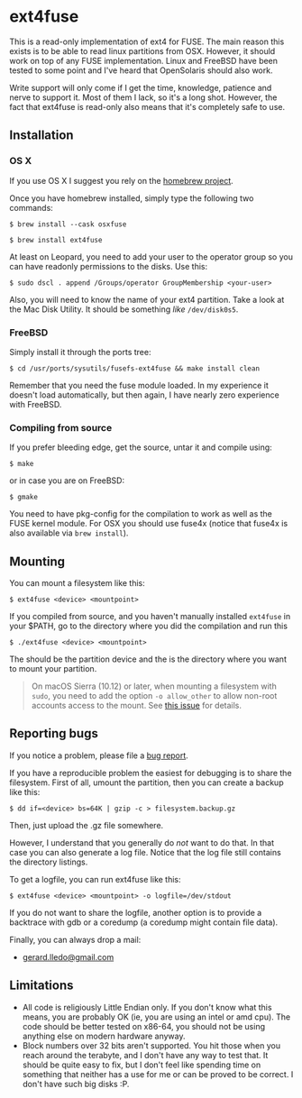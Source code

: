 ext4fuse 
======
This is a read-only implementation of ext4 for FUSE.  The main reason this
exists is to be able to read linux partitions from OSX.  However, it should
work on top of any FUSE implementation.  Linux and FreeBSD have been tested to
some point and I've heard that OpenSolaris should also work.

Write support will only come if I get the time, knowledge, patience and nerve
to support it.  Most of them I lack, so it's a long shot.  However, the fact
that ext4fuse is read-only also means that it's completely safe to use.

## Installation
### OS X 
If you use OS X I suggest you rely on the [homebrew project](http://mxcl.github.com/homebrew/).

Once you have homebrew installed, simply type the following two commands:

`$ brew install --cask osxfuse`

`$ brew install ext4fuse`

At least on Leopard, you need to add your user to the operator group so you can
have readonly permissions to the disks.  Use this:

`$ sudo dscl . append /Groups/operator GroupMembership <your-user>`

Also, you will need to know the <device> name of your ext4 partition.  Take a
look at the Mac Disk Utility.  It should be something _like_ `/dev/disk0s5`.

### FreeBSD 
Simply install it through the ports tree:

`$ cd /usr/ports/sysutils/fusefs-ext4fuse && make install clean`

Remember that you need the fuse module loaded.  In my experience it doesn't
load automatically, but then again, I have nearly zero experience with FreeBSD.

### Compiling from source
If you prefer bleeding edge, get the source, untar it and compile using:

`$ make`

or in case you are on FreeBSD:

`$ gmake`

You need to have pkg-config for the compilation to work as well as the FUSE
kernel module.  For OSX you should use fuse4x (notice that fuse4x is also
available via `brew install`).

## Mounting 
You can mount a filesystem like this:

`$ ext4fuse <device> <mountpoint>`

If you compiled from source, and you haven't manually installed `ext4fuse` in
your $PATH, go to the directory where you did the compilation and run this

`$ ./ext4fuse <device> <mountpoint>`

The <device> should be the partition device and the <mountpoint> is the
directory where you want to mount your partition.

> On macOS Sierra (10.12) or later, when mounting a filesystem with `sudo`, you need to add the option `-o allow_other` to allow non-root accounts access to the mount. See [this issue](https://github.com/gerard/ext4fuse/issues/36) for details.

## Reporting bugs 
If you notice a problem, please file a [bug report](http://github.com/gerard/ext4fuse/issues).

If you have a reproducible problem the easiest for debugging is to share the
filesystem.  First of all, umount the partition, then you can create a backup
like this:

`$ dd if=<device> bs=64K | gzip -c > filesystem.backup.gz`

Then, just upload the .gz file somewhere.

However, I understand that you generally do *not* want to do that.  In that
case you can also generate a log file.  Notice that the log file still contains
the directory listings.

To get a logfile, you can run ext4fuse like this:

`$ ext4fuse <device> <mountpoint> -o logfile=/dev/stdout`

If you do not want to share the logfile, another option is to provide a
backtrace with gdb or a coredump (a coredump might contain file data).

Finally, you can always drop a mail:
  * gerard.lledo@gmail.com

## Limitations
 * All code is religiously Little Endian only.  If you don't know what this
   means, you are probably OK (ie, you are using an intel or amd cpu).  The
   code should be better tested on x86-64, you should not be using anything
   else on modern hardware anyway.
 * Block numbers over 32 bits aren't supported.  You hit those when you reach
   around the terabyte, and I don't have any way to test that.  It should be
   quite easy to fix, but I don't feel like spending time on something that
   neither has a use for me or can be proved to be correct.  I don't have such
   big disks :P.
